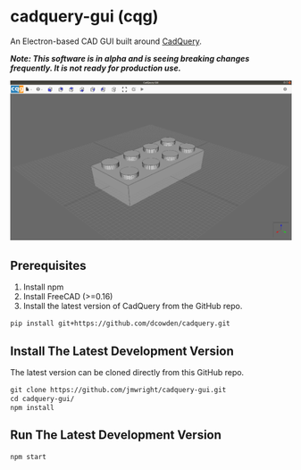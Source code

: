 # cadquery-gui (cqg)
An Electron-based CAD GUI built around [CadQuery](https://github.com/dcowden/cadquery/blob/master/README.md).

***Note: This software is in alpha and is seeing breaking changes frequently. It is not ready for production use.***

![User Interface Overview](docs/images/gui.png)

## Prerequisites
1. Install npm
2. Install FreeCAD (>=0.16)
3. Install the latest version of CadQuery from the GitHub repo.
```
pip install git+https://github.com/dcowden/cadquery.git
```

## Install The Latest Development Version
The latest version can be cloned directly from this GitHub repo.
```
git clone https://github.com/jmwright/cadquery-gui.git
cd cadquery-gui/
npm install
```

## Run The Latest Development Version
```
npm start
```
